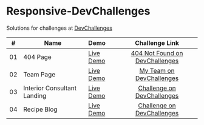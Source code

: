 # Responsive-DevChallenges

Solutions for challenges at [DevChallenges](https://devchallenges.io/paths/responsiveWebPaths)

|#|Name|Demo|Challenge Link|
|:---:|---|:---|:---:|
|01|404 Page|[Live Demo](https://mukeshgurpude.github.io/Responsive-DevChallenges/404-page/)|[404 Not Found on DevChallenges](https://devchallenges.io/challenges/wBunSb7FPrIepJZAg0sY)|
|02|Team Page|[Live Demo](https://mukeshgurpude.github.io/Responsive-DevChallenges/team/)|[My Team on DevChallenges](https://devchallenges.io/challenges/hhmesazsqgKXrTkYkt0U)|
|03|Interior Consultant Landing|[Live Demo](https://mukeshgurpude.github.io/Responsive-DevChallenges/interior-consultant/)|[Challenge on DevChallenges](https://devchallenges.io/challenges/Jymh2b2FyebRTUljkNcb)|
|04|Recipe Blog|[Live Demo](https://mukeshgurpude.github.io/Responsive-DevChallenges/recipe-blog/)|[Challenge on DevChallenges](https://devchallenges.io/challenges/OEKdUZ6xs0h99C38XVht)|

